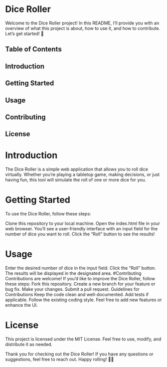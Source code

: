 # Dice Roller
Welcome to the Dice Roller project! In this README, I’ll provide you with an overview of what this project is about, how to use it, and how to contribute. Let’s get started! 🎲

## Table of Contents
## Introduction
## Getting Started
## Usage
## Contributing
## License
# Introduction
The Dice Roller is a simple web application that allows you to roll dice virtually. Whether you’re playing a tabletop game, making decisions, or just having fun, this tool will simulate the roll of one or more dice for you.

# Getting Started
To use the Dice Roller, follow these steps:

Clone this repository to your local machine.
Open the index.html file in your web browser.
You’ll see a user-friendly interface with an input field for the number of dice you want to roll.
Click the “Roll” button to see the results!
# Usage
Enter the desired number of dice in the input field.
Click the “Roll” button.
The results will be displayed in the designated area.
#Contributing
Contributions are welcome! If you’d like to improve the Dice Roller, follow these steps:
Fork this repository.
Create a new branch for your feature or bug fix.
Make your changes.
Submit a pull request.
Guidelines for Contributions
Keep the code clean and well-documented.
Add tests if applicable.
Follow the existing coding style.
Feel free to add new features or enhance the UI.
# License
This project is licensed under the MIT License. Feel free to use, modify, and distribute it as needed.

Thank you for checking out the Dice Roller! If you have any questions or suggestions, feel free to reach out. Happy rolling! 🎲🎉
